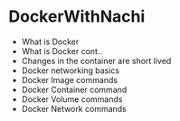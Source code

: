 # DockerWithNachi

 * What is Docker
 * What is Docker cont..
 * Changes in the container are short lived
 * Docker networking basics
 * Docker Image commands
 * Docker Container command
 * Docker Volume commands
 * Docker Network commands
